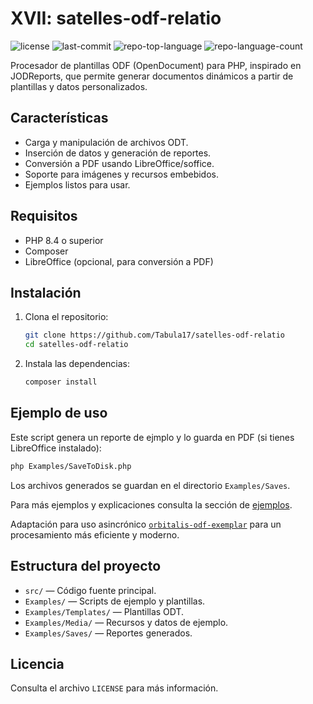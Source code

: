 # XVII: satelles-odf-relatio
<p>
	<img src="https://img.shields.io/github/license/Tabula17/satelles-odf-relatio?style=default&logo=opensourceinitiative&logoColor=white&color=2141ec" alt="license">
	<img src="https://img.shields.io/github/last-commit/Tabula17/satelles-odf-relatio?style=default&logo=git&logoColor=white&color=2141ec" alt="last-commit">
	<img src="https://img.shields.io/github/languages/top/Tabula17/satelles-odf-relatio?style=default&color=2141ec" alt="repo-top-language">
	<img src="https://img.shields.io/github/languages/count/Tabula17/satelles-odf-relatio?style=default&color=2141ec" alt="repo-language-count">
</p>

Procesador de plantillas ODF (OpenDocument) para PHP, inspirado en JODReports, que permite generar documentos dinámicos a partir de plantillas y datos personalizados.

## Características

- Carga y manipulación de archivos ODT.
- Inserción de datos y generación de reportes.
- Conversión a PDF usando LibreOffice/soffice.
- Soporte para imágenes y recursos embebidos.
- Ejemplos listos para usar.

## Requisitos

- PHP 8.4 o superior
- Composer
- LibreOffice (opcional, para conversión a PDF)

## Instalación

1. Clona el repositorio:
   ```sh
   git clone https://github.com/Tabula17/satelles-odf-relatio
   cd satelles-odf-relatio
   ```

2. Instala las dependencias:
   ```sh
   composer install
   ```

## Ejemplo de uso

Este script genera un reporte de ejmplo y lo guarda en PDF (si tienes LibreOffice instalado):

```sh
php Examples/SaveToDisk.php
```

Los archivos generados se guardan en el directorio `Examples/Saves`.

Para más ejemplos y explicaciones consulta la sección de [ejemplos](./Examples/README.md).

Adaptación para uso asincrónico [`orbitalis-odf-exemplar`](https://github.com/Tabula17/orbitalis-odf-exemplar) para un procesamiento más eficiente y moderno.

## Estructura del proyecto

- `src/` — Código fuente principal.
- `Examples/` — Scripts de ejemplo y plantillas.
- `Examples/Templates/` — Plantillas ODT.
- `Examples/Media/` — Recursos y datos de ejemplo.
- `Examples/Saves/` — Reportes generados.

## Licencia

Consulta el archivo `LICENSE` para más información.
